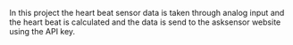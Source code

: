 In this project the heart beat sensor data is taken through analog input and the heart beat is calculated and the data is send to the asksensor website using the API key.
